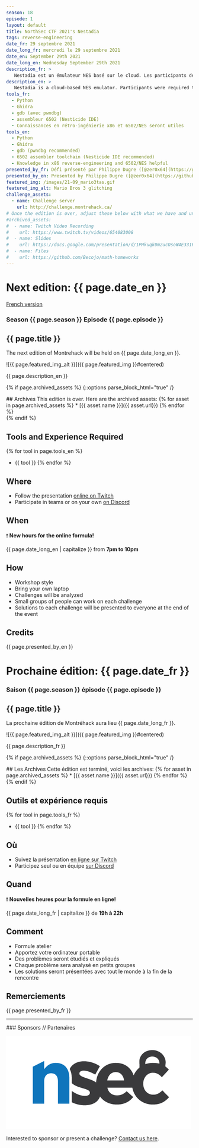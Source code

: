```yaml
---
season: 18
episode: 1
layout: default
title: NorthSec CTF 2021's Nestadia
tags: reverse-engineering
date_fr: 29 septembre 2021
date_long_fr: mercredi le 29 septembre 2021
date_en: September 29th 2021
date_long_en: Wednesday September 29th 2021
description_fr: >
   Nestadia est un émulateur NES basé sur le cloud. Les participants devaient le reverser pour trouver des vulnérabilités, ainsi qu'une porte dérobée et les exploiter. La séquence de défis se conclue avec un exploit dans le jeu style [TAS](https://www.urbandictionary.com/define.php?term=tas) sur un ROM maison. C'est un défi épicé :hot_pepper: :hot_pepper: :hot_pepper: :hot_pepper:
description_en: >
   Nestadia is a cloud-based NES emulator. Participants were required to reverse it to find and exploit vulnerabilities and a backdoor. The track ends up with a [TAS](https://www.urbandictionary.com/define.php?term=tas)-like in-game exploit of a custom ROM file. This is a spicy challenge :hot_pepper: :hot_pepper: :hot_pepper: :hot_pepper:
tools_fr:
  - Python
  - Ghidra
  - gdb (avec pwndbg)
  - assembleur 6502 (Nesticide IDE)
  - Connaissances en rétro-ingénierie x86 et 6502/NES seront utiles
tools_en:
  - Python
  - Ghidra
  - gdb (pwndbg recommended)
  - 6502 assembler toolchain (Nesticide IDE recommended)
  - Knowledge in x86 reverse-engineering and 6502/NES helpful
presented_by_fr: Défi présenté par Philippe Dugre ([@zer0x64](https://github.com/zer0x64)) et Alexandre Beaulieu ([@alxbl](https://twitter.com/alxbl_sec)). Créé pour [NorthSec 2021](https://nsec.io/) ([@NorthSec_io](https://twitter.com/northsec_io)).
presented_by_en: Presented by Philippe Dugre ([@zer0x64](https://github.com/zer0x64)) and Alexandre Beaulieu ([@alxbl](https://twitter.com/alxbl_sec)). Made for [NorthSec 2021](https://nsec.io/) ([@NorthSec_io](https://twitter.com/northsec_io)).
featured_img: /images/21-09_mario3tas.gif
featured_img_alt: Mario Bros 3 glitching
challenge_assets:
  - name: Challenge server
    url: http://challenge.montrehack.ca/
# Once the edition is over, adjust these below with what we have and uncomment
#archived_assets:
#  - name: Twitch Video Recording
#    url: https://www.twitch.tv/videos/654083008
#  - name: Slides
#    url: https://docs.google.com/presentation/d/1PHkuqk0m2ucOsoW4E331F965g9PFOz75Ci5-RLQpGAM/edit#slide=id.g89ba1ca4f6_0_211
#  - name: Files
#    url: https://github.com/Becojo/math-homeworks
---
```


# Next edition: {{ page.date_en }}
[French version](#french)

### Season {{ page.season }} Episode {{ page.episode }}

## {{ page.title }}

The next edition of Montrehack will be held on {{ page.date_long_en }}.

![{{ page.featured_img_alt }}]({{ page.featured_img }}#centered)

{{ page.description_en }}

{% if page.archived_assets %}
{::options parse_block_html="true" /}
<div class="archives">
## Archives
This edition is over. Here are the archived assets:
{% for asset in page.archived_assets %}
* [{{ asset.name }}]({{ asset.url}})
{% endfor %}
</div>
{% endif %}

## Tools and Experience Required

{% for tool in page.tools_en %}
* {{ tool }}
{% endfor %}

## Where

* Follow the presentation [online on Twitch](https://twitch.tv/montrehack/)
* Participate in teams or on your own [on Discord](https://discord.gg/4qfFwPX)

## When

:heavy_exclamation_mark: **New hours for the online formula!**

{{ page.date_long_en | capitalize }} from **7pm to 10pm**

## How

* Workshop style
* Bring your own laptop
* Challenges will be analyzed
* Small groups of people can work on each challenge
* Solutions to each challenge will be presented to everyone at the end of the event

## Credits

{{ page.presented_by_en }}

<a id="french"></a>

# Prochaine édition: {{ page.date_fr }}

### Saison {{ page.season }} épisode {{ page.episode }}

## {{ page.title }}

La prochaine édition de Montréhack aura lieu {{ page.date_long_fr }}.

![{{ page.featured_img_alt }}]({{ page.featured_img }}#centered)

{{ page.description_fr }}

{% if page.archived_assets %}
{::options parse_block_html="true" /}
<div class="archives">
## Les Archives
Cette édition est terminé, voici les archives:
{% for asset in page.archived_assets %}
* [{{ asset.name }}]({{ asset.url}})
{% endfor %}
</div>
{% endif %}

## Outils et expérience requis

{% for tool in page.tools_fr %}
* {{ tool }}
{% endfor %}

## Où

* Suivez la présentation [en ligne sur Twitch](https://twitch.tv/montrehack/)
* Participez seul ou en équipe [sur Discord](https://discord.gg/4qfFwPX)

## Quand

:heavy_exclamation_mark: **Nouvelles heures pour la formule en ligne!**

{{ page.date_long_fr | capitalize }} de **19h à 22h**

## Comment

* Formule atelier
* Apportez votre ordinateur portable
* Des problèmes seront étudiés et expliqués
* Chaque problème sera analysé en petits groupes
* Les solutions seront présentées avec tout le monde à la fin de la rencontre

## Remerciements

{{ page.presented_by_fr }}

<hr/>
### Sponsors // Partenaires

[![NorthSec](/images/nsec_logo.png)](https://nsec.io/)

Interested to sponsor or present a challenge? [Contact us here](https://docs.google.com/forms/d/e/1FAIpQLSecc0vfe3pIwMJjIBCYW4G43ZwtagwVESu_qHKnglnBc3R3ww/viewform?usp=sf_link).
